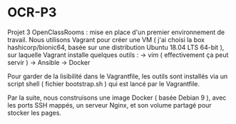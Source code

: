 # OCR-P3
Projet 3 OpenClassRooms : mise en place d'un premier environnement de travail.
Nous utilisons Vagrant pour créer une VM ( j'ai choisi la box hashicorp/bionic64, basée sur une distribution Ubuntu 18.04 LTS 64-bit ), sur laquelle Vagrant installe quelques outils :
   -> vim ( effectivement ça peut servir )
   -> Ansible
   -> Docker

Pour garder de la lisibilité dans le Vagrantfile, les outils sont installés via un script shell ( fichier bootstrap.sh ) qui est lancé par le Vagrantfile.

Par la suite, nous construisons une image Docker ( basée Debian 9 ), avec les ports SSH mappés, un serveur Nginx, et son volume partagé pour stocker les pages.
